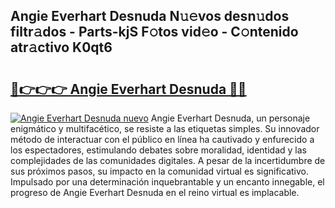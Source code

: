 ## Angie Everhart Desnuda N𝚞𝚎vos desn𝚞dos filtr𝚊dos - Parts-kjS F𝚘tos vid𝚎o - C𝚘ntenido atr𝚊ctivo K0qt6

# <h2><a href="http://mb0zgf.tromn.icu/?c=Angie+Everhart+Desnuda">🔗👉👉👉 Angie Everhart Desnuda 🔗🔗</a></h2>

[![Angie Everhart Desnuda nuevo](https://i.imgur.com/pEAQMta.gif)](http://mb0zgf.tromn.icu/?c=Angie+Everhart+Desnuda)
Angie Everhart Desnuda, un personaje enigmático y multifacético, se resiste a las etiquetas simples. Su innovador método de interactuar con el público en línea ha cautivado y enfurecido a los espectadores, estimulando debates sobre moralidad, identidad y las complejidades de las comunidades digitales. A pesar de la incertidumbre de sus próximos pasos, su impacto en la comunidad virtual es significativo. Impulsado por una determinación inquebrantable y un encanto innegable, el progreso de Angie Everhart Desnuda en el reino virtual es implacable.
